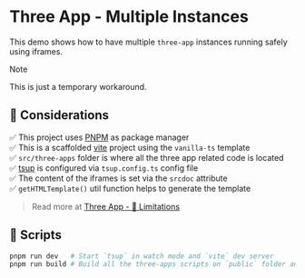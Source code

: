 # Three App - Multiple Instances

This demo shows how to have multiple `three-app` instances running safely using iframes.

> [!NOTE]
> This is just a temporary workaround.

## 📌 Considerations

✅ This project uses [PNPM](https://pnpm.io) as package manager <br />
✅ This is a scaffolded [vite](https://vite.dev/guide/#scaffolding-your-first-vite-project) project using the `vanilla-ts` template <br />
✅ `src/three-apps` folder is where all the three app related code is located <br />
✅ [tsup](https://tsup.egoist.dev) is configured via `tsup.config.ts` config file <br />
✅ The content of the iframes is set via the `srcdoc` attribute <br />
✅ `getHTMLTemplate()` util function helps to generate the template

> Read more at [Three App - 🚨 Limitations](https://three.salazarjs.dev/guide/about#%F0%9F%9A%A8-limitations)

## 🚀 Scripts

```bash
pnpm run dev   # Start `tsup` in watch mode and `vite` dev server
pnpm run build # Build all the three-apps scripts on `public` folder and generate a production build
```
